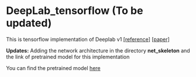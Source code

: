 # DeepLab_tensorflow (To be updated)
This is tensorflow implementation of Deeplab v1 [[reference]](https://github.com/DrSleep/tensorflow-deeplab-lfov) [[paper]](https://arxiv.org/abs/1412.7062)

**Updates:** Adding the network architecture in the directory **net_skeleton** and the link of pretrained model for this implementation

You can find the pretrained model [here](https://drive.google.com/open?id=0B_rootXHuswsU0hSZ2hneTczN2s)
